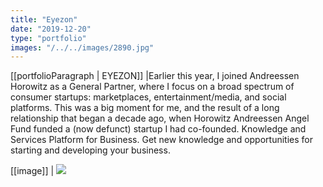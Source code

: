 ```yaml
---
title: "Eyezon"
date: "2019-12-20"
type: "portfolio"
images: "/../../images/2890.jpg"
---
```


[[portfolioParagraph | EYEZON]]
|Earlier this year, I joined Andreessen Horowitz as a General Partner, where I focus on a broad spectrum of consumer startups: marketplaces, entertainment/media, and social platforms. This was a big moment for me, and the result of a long relationship that began a decade ago, when Horowitz Andreessen Angel Fund funded a (now defunct) startup I had co-founded. Knowledge and Services Platform for Business. Get new knowledge and opportunities for starting and developing your business.

[[image]]
| ![](/../../images/2890.jpg)
